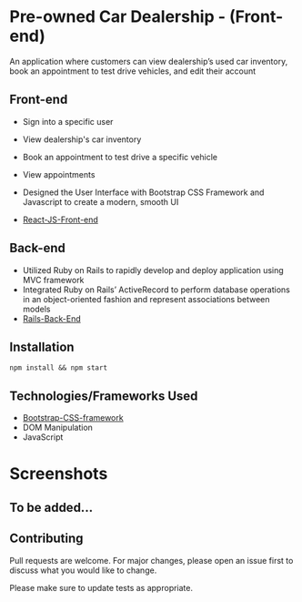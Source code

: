 # Pre-owned Car Dealership - (Front-end)

An application where customers can view dealership’s used car inventory, book an appointment to test drive vehicles, and edit their account

## Front-end

- Sign into a specific user
- View dealership's car inventory
- Book an appointment to test drive a specific vehicle
- View appointments

- Designed the User Interface with Bootstrap CSS Framework and Javascript to create a modern, smooth UI

- [React-JS-Front-end](https://github.com/zerminaejaz/car_dealership_frontend)

## Back-end

- Utilized Ruby on Rails to rapidly develop and deploy application using MVC framework
- Integrated Ruby on Rails’ ActiveRecord to perform database operations in an object-oriented fashion and represent associations between models
- [Rails-Back-End](https://github.com/zerminaejaz/car_dealership)

## Installation

```
npm install && npm start
```

## Technologies/Frameworks Used
- [Bootstrap-CSS-framework](https://bulma.io/)
- DOM Manipulation
- JavaScript

# Screenshots

## To be added...


## Contributing
Pull requests are welcome. For major changes, please open an issue first to discuss what you would like to change.

Please make sure to update tests as appropriate.

